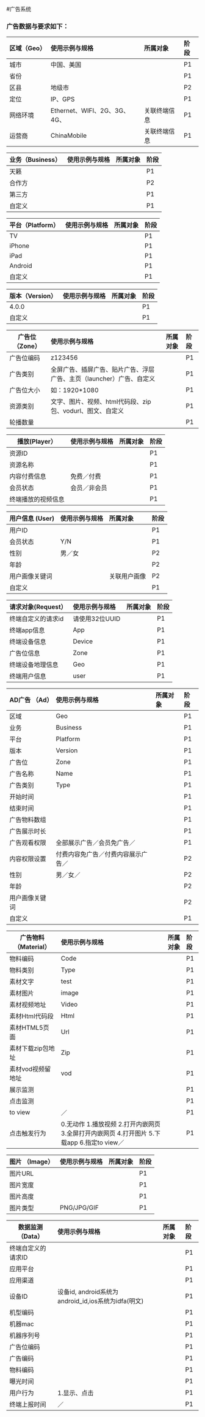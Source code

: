 
#广告系统



### 广告数据与要求如下：
| **区域（Geo）** |  使用示例与规格| 所属对象 | 阶段 |
| --- | :--- | :--- | :--- |
| 城市 | 中国、美国 |    | P1 |
| 省份 |    |    | P1 |
| 区县 | 地级市 |    | P2 |
| 定位 | IP、GPS |    | P1 |
|网络环境 | Ethernet、WIFI、2G、3G、4G、  |关联终端信息 | P1 |
|运营商 | ChinaMobile  |  关联终端信息  | P1 |

| **业务（Business）** |  使用示例与规格| 所属对象 | 阶段 |
| --- | :--- | :--- | :--- |
| 天籁 |  |    | P1 |
| 合作方 |    |    | P2 |
| 第三方 |  |    | P1 |
| 自定义 |  |    | P1 |


| **平台（Platform）** |  使用示例与规格| 所属对象 | 阶段 |
| --- | :--- | :--- | :--- |
| TV |  |    | P1 |
| iPhone |    |    | P1 |
| iPad |  |    | P1 |
| Android |    |    | P1 |
| 自定义 |  |    | P1 |

| **版本（Version）** |  使用示例与规格| 所属对象 | 阶段 |
| --- | :--- | :--- | :--- |
| 4.0.0 |  |    | P1 |
| 自定义 |  |    | P1 |

| **广告位（Zone）** |  使用示例与规格| 所属对象 | 阶段 |
| --- | :--- | :--- | :--- |
| 广告位编码 | z123456 |    | P1 |
| 广告类别 | 全屏广告、插屏广告、贴片广告、浮层广告、主页（launcher）广告、自定义  |    | P1 |
| 广告位大小 |如：1920*1080 |    | P1 |
| 资源类别 | 文字、图片、视频、html代码段、zip包、vodurl、图文、自定义 |    | P1 |
| 轮播数量|  |    | P1 |


| **播放(Player）** |  使用示例与规格| 所属对象 | 阶段 |
| --- | :--- | :--- | :--- |
| 资源ID | |    | P1 |
| 资源名称 |   |    | P1 |
| 内容付费信息 |免费／付费 |    | P1 |
| 会员状态 | 会员／非会员 |    | P1 |
| 终端播放的视频信息 |  |    | P1 |

|**用户信息 (User)** | 使用示例与规格| 所属对象 | 阶段 |
| --- | :--- | :--- | :--- |
| 用户ID | | | P1 |
|会员状态 |Y/N | | P1 |
|性别 |男／女 | | P2 |
|年龄 | | | P2 |
|用户画像关键词 | |关联用户画像 | P2 |
|自定义 | | | P1 |



| **请求对象(Request）** |  使用示例与规格| 所属对象 | 阶段 |
| --- | :--- | :--- | :--- |
| 终端自定义的请求id | 请使用32位UUID|    | P1 |
| 终端app信息 | App  |    | P1 |
| 终端设备信息 |Device |    | P1 |
| 广告位信息 | Zone |    | P1 |
| 终端设备地理信息 | Geo |    | P1 |
| 终端用户信息 |user |    | P1 |


|**AD广告 （Ad）** | 使用示例与规格| 所属对象 | 阶段 |
| --- | :--- | :--- | :--- |
| 区域 | Geo | | P1 |
|业务 |Business | | P1 |
|平台 |Platform | | P1 |
|版本 | Version| | P1 |
|广告位 |Zone | | P1 |
|广告名称 |Name | | P1 |
|广告类别 | Type| | P1 |
|开始时间 | | | P1 |
|结束时间 | | | P1 |
|广告物料数组 | | | P1 |
|广告展示时长 | | | P1 |
|广告观看权限 |全部展示广告／会员免广告／| | P1 |
|内容权限设置 |付费内容免广告／付费内容展示广告／| | P2 |
|性别 |男／女／| | P2 |
|年龄 | | | P2 |
|用户画像关键词| | | P2 |
|自定义 | | | P1 |


|**广告物料 （Material）** | 使用示例与规格| 所属对象 | 阶段 |
| --- | :--- | :--- | :--- |
|物料编码 | Code | | P1 |
|物料类别 |Type| | P1 |
|素材文字 |test | | P1 |
|素材图片 | image| | P1 |
|素材视频地址 |Video | | P1 |
|素材Html代码段 |Html | | P1 |
|素材HTML5页面 |Url| | P1 |
|素材下载zip包地址 |Zip | | P1 |
|素材vod视频留地址 |vod | | P1 |
|展示监测 | | | P1 |
|点击监测 | | | P1 |
|to view |／| | P1 |
|点击触发行为 |0.无动作 1.播放视频 2.打开内嵌网页 3.全屏打开内嵌网页 4.打开图片 5.下载app 6.指定to view／| | P1 |

|**图片 （Image）** | 使用示例与规格| 所属对象 | 阶段 |
| --- | :--- | :--- | :--- |
| 图片URL| | | P1 |
|图片宽度 || | P1 |
|图片高度|| | P1 |
|图片类型|PNG/JPG/GIF| | P1 |

|**数据监测 （Data）** | 使用示例与规格| 所属对象 | 阶段 |
| --- | :--- | :--- | :--- |
| 终端自定义的请求ID | | | P1 |
|应用平台 || | P1 |
|应用渠道 || | P1 |
|设备ID |设备id, android系统为android_id,ios系统为idfa(明文)| | P1 |
|机型编码 | | | P1 |
|机器mac | | | P1 |
|机器序列号 | | | P1 |
|广告位编码 || | P1 |
|广告编码 || | P1 |
|物料编码 || | P1 |
|曝光时间 | | | P1 |
|用户行为 |1.显示、点击 | | P1 |
|终端上报时间|／| | P1 |



